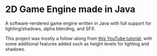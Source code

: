 # 2D Game Engine made in Java
A software-rendered game engine written in Java with full support for lighting/shadows, alpha blending, and SFX.

This project was mostly a follow-along from [this YouTube tutorial](https://www.youtube.com/playlist?list=PL7dwpoQd3a8j6C9p5LqHzYFSkii6iWPZF), with some additional features added such as height levels for lighting and shadows. 
